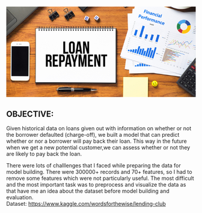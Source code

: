 ![Loan Repayment](loan-repayment.jpg)
## OBJECTIVE:
Given historical data on loans given out with information on whether or not the borrower defaulted (charge-off), 
we built a model that can predict whether or nor a borrower will pay back their loan. This way in the future when we get a new potential customer,we can assess whether or not they are likely to pay back the loan.

There were lots of challlenges that I faced while preparing the data for model building. There were 300000+ records and 70+ features, so I had to remove some features which were not particularly useful. The most difficult and the most important task was to preprocess and visualize the data as that have me an idea about the dataset before model building and evaluation.<br>
Dataset: https://www.kaggle.com/wordsforthewise/lending-club
